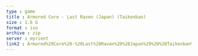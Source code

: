 ```yaml
---
type : game
title : Armored Core - Last Raven (Japan) (Taikenban)
size : 1.6 G
format : iso
archive : zip
server : myrient
link2 : Armored%20Core%20-%20Last%20Raven%20%28Japan%29%20%28Taikenban%29
---
```

